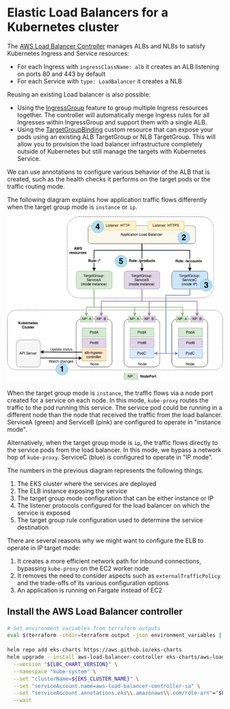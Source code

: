 # Elastic Load Balancers for a Kubernetes cluster

The [AWS Load Balancer Controller](https://github.com/kubernetes-sigs/aws-load-balancer-controller) manages ALBs and NLBs to satisfy Kubernetes Ingress and Service resources:
* For each Ingress with `ingressClassName: alb` it creates an ALB listening on ports 80 and 443 by default
* For each Service with `type: LoadBalancer` it creates a NLB

Reusing an existing Load balancer is also possible:
* Using the [IngressGroup](https://kubernetes-sigs.github.io/aws-load-balancer-controller/latest/guide/ingress/annotations/#ingressgroup) feature to group multiple Ingress resources together. The controller will automatically merge Ingress rules for all Ingresses within IngressGroup and support them with a single ALB.
* Using the [TargetGroupBinding](https://kubernetes-sigs.github.io/aws-load-balancer-controller/latest/guide/targetgroupbinding/targetgroupbinding/) custom resource that can expose your pods using an existing ALB TargetGroup or NLB TargetGroup. This will allow you to provision the load balancer infrastructure completely outside of Kubernetes but still manage the targets with Kubernetes Service.

We can use annotations to configure various behavior of the ALB that is created, such as the health checks it performs on the target pods or the traffic routing mode.

The following diagram explains how application traffic flows differently when the target group mode is `instance` or `ip`.

![Load Balancer](./images/load-balancer.webp)

When the target group mode is `instance`, the traffic flows via a node port created for a service on each node. In this mode, `kube-proxy` routes the traffic to the pod running this service. The service pod could be running in a different node than the node that received the traffic from the load balancer. ServiceA (green) and ServiceB (pink) are configured to operate in "instance mode".

Alternatively, when the target group mode is `ip`, the traffic flows directly to the service pods from the load balancer. In this mode, we bypass a network hop of `kube-proxy`. ServiceC (blue) is configured to operate in "IP mode".

The numbers in the previous diagram represents the following things.

1. The EKS cluster where the services are deployed
2. The ELB instance exposing the service
3. The target group mode configuration that can be either instance or IP
4. The listener protocols configured for the load balancer on which the service is exposed
5. The target group rule configuration used to determine the service destination

There are several reasons why we might want to configure the ELB to operate in IP target mode:

1. It creates a more efficient network path for inbound connections, bypassing `kube-proxy` on the EC2 worker node
2. It removes the need to consider aspects such as `externalTrafficPolicy` and the trade-offs of its various configuration options
3. An application is running on Fargate instead of EC2

## Install the AWS Load Balancer controller

```bash
# Set environment variables from terraform outputs
eval $(terraform -chdir=terraform output -json environment_variables | jq -r 'to_entries | .[] | "export \(.key)=\"\(.value)\""')

helm repo add eks-charts https://aws.github.io/eks-charts
helm upgrade --install aws-load-balancer-controller eks-charts/aws-load-balancer-controller \
  --version "${LBC_CHART_VERSION}" \
  --namespace "kube-system" \
  --set "clusterName=${EKS_CLUSTER_NAME}" \
  --set "serviceAccount.name=aws-load-balancer-controller-sa" \
  --set "serviceAccount.annotations.eks\\.amazonaws\\.com/role-arn"="$LBC_ROLE_ARN" \
  --wait
```
